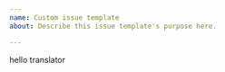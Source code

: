 ```yaml
---
name: Custom issue template
about: Describe this issue template's purpose here.

---
```


hello translator
